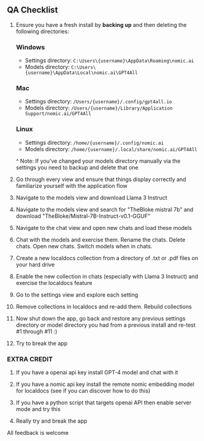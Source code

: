 ## QA Checklist

1. Ensure you have a fresh install by **backing up** and then deleting the following directories:

    ### Windows
      * Settings directory: ```C:\Users\{username}\AppData\Roaming\nomic.ai```
      * Models directory: ```C:\Users\{username}\AppData\Local\nomic.ai\GPT4All```
    ### Mac
      * Settings directory: ```/Users/{username}/.config/gpt4all.io```
      * Models directory: ```/Users/{username}/Library/Application Support/nomic.ai/GPT4All```
    ### Linux
      * Settings directory: ```/home/{username}/.config/nomic.ai```
      * Models directory: ```/home/{username}/.local/share/nomic.ai/GPT4All```
  
    ^ Note: If you've changed your models directory manually via the settings you need to backup and delete that one

2. Go through every view and ensure that things display correctly and familiarize yourself with the application flow

3. Navigate to the models view and download Llama 3 Instruct

4. Navigate to the models view and search for "TheBloke mistral 7b" and download "TheBloke/Mistral-7B-Instruct-v0.1-GGUF"

5. Navigate to the chat view and open new chats and load these models

6. Chat with the models and exercise them. Rename the chats. Delete chats. Open new chats. Switch models when in chats.

7. Create a new localdocs collection from a directory of .txt or .pdf files on your hard drive

8. Enable the new collection in chats (especially with Llama 3 Instruct) and exercise the localdocs feature

9. Go to the settings view and explore each setting

10. Remove collections in localdocs and re-add them. Rebuild collections

11. Now shut down the app, go back and restore any previous settings directory or model directory you had from a previous install and re-test #1 through #11 :)

12. Try to break the app

### EXTRA CREDIT

1. If you have a openai api key install GPT-4 model and chat with it

2. If you have a nomic api key install the remote nomic embedding model for localdocs (see if you can discover how to do this)

3. If you have a python script that targets openai API then enable server mode and try this

4. Really try and break the app

All feedback is welcome
